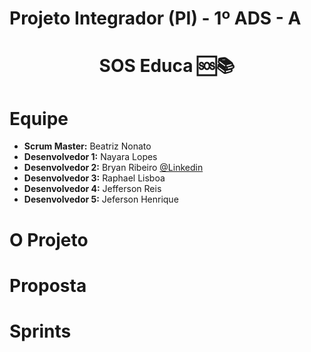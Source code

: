 # Projeto Integrador (PI) - 1º ADS - A




<h1 align="center"> SOS Educa  🆘📚 </h1>


#  Equipe
* **Scrum Master:** Beatriz Nonato
* **Desenvolvedor 1:** Nayara Lopes
* **Desenvolvedor 2:** Bryan Ribeiro [@Linkedin](https://www.linkedin.com/in/bryanrribeiro/)
* **Desenvolvedor 3:** Raphael Lisboa
* **Desenvolvedor 4:** Jefferson Reis
* **Desenvolvedor 5:** Jeferson Henrique  

# O Projeto


# Proposta


# Sprints
